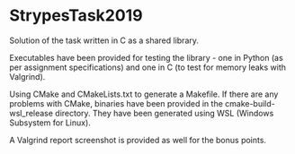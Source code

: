 # StrypesTask2019

Solution of the task written in C as a shared library.

Executables have been provided for testing the library - one in Python (as per assignment specifications) and one in C (to test for memory leaks with Valgrind).

Using CMake and CMakeLists.txt to generate a Makefile. If there are any problems with CMake, binaries have been provided in the cmake-build-wsl_release directory. They have been generated using WSL (Windows Subsystem for Linux).

A Valgrind report screenshot is provided as well for the bonus points.
